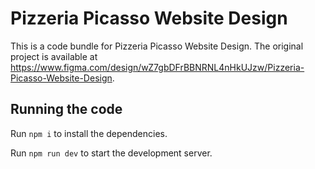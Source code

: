 
  # Pizzeria Picasso Website Design

  This is a code bundle for Pizzeria Picasso Website Design. The original project is available at https://www.figma.com/design/wZ7gbDFrBBNRNL4nHkUJzw/Pizzeria-Picasso-Website-Design.

  ## Running the code

  Run `npm i` to install the dependencies.

  Run `npm run dev` to start the development server.
  